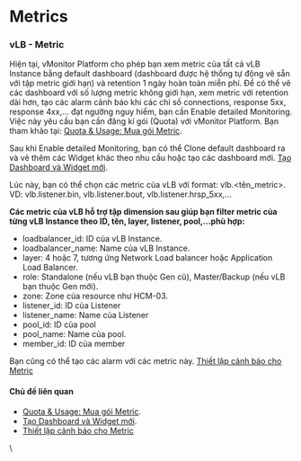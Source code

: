 # Metrics

### **vLB - Metric** <a href="#metrics-vlb-metric" id="metrics-vlb-metric"></a>

Hiện tại, vMonitor Platform cho phép bạn xem metric của tất cả vLB Instance bằng default dashboard (dashboard được hệ thống tự động vẽ sẵn với tập metric giới hạn) và retention 1 ngày hoàn toàn miễn phí. Để có thể vẽ các dashboard với số lượng metric không giới hạn, xem metric với retention dài hơn, tạo các alarm cảnh báo khi các chỉ số connections, response 5xx, response 4xx,... đạt ngưỡng nguy hiểm, bạn cần Enable detailed Monitoring. Việc này yêu cầu bạn cần đăng kí gói (Quota) với vMonitor Platform. Bạn tham khảo tại: [Quota & Usage: Mua gói Metric](https://docs.vngcloud.vn/pages/viewpage.action?pageId=31555658).

Sau khi Enable detailed Monitoring, bạn có thể Clone default dashboard ra và vẽ thêm các Widget khác theo nhu cầu hoặc tạo các dashboard mới. [Tạo Dashboard và Widget mới](https://docs.vngcloud.vn/pages/viewpage.action?pageId=31555811).

Lúc này, bạn có thể chọn các metric của vLB với format: vlb.\<tên\_metric>. VD: vlb.listener.bin, vlb.listener.bout, vlb.listener.hrsp\_5xx,...

**Các metric của vLB hỗ trợ tập dimension sau giúp bạn filter metric của từng vLB Instance theo ID, tên, layer, listener, pool,...phù hợp:**

* loadbalancer\_id: ID của vLB Instance.
* loadbalancer\_name: Name của vLB Instance.
* layer: 4 hoặc 7, tương ứng Network Load balancer hoặc Application Load Balancer.
* role: Standalone (nếu vLB bạn thuộc Gen cũ), Master/Backup (nếu vLB bạn thuộc Gen mới).
* zone: Zone của resource như HCM-03.
* listener\_id: ID của Listener
* listener\_name: Name của Listener
* pool\_id: ID của pool
* pool\_name: Name của pool.
* member\_id: ID của member

Bạn cũng có thể tạo các alarm với các metric này. [Thiết lập cảnh báo cho Metric](https://docs.vngcloud.vn/pages/viewpage.action?pageId=31555671)

#### Chủ đề liên quan <a href="#metrics-chudelienquan" id="metrics-chudelienquan"></a>

* [Quota & Usage: Mua gói Metric](https://docs.vngcloud.vn/pages/viewpage.action?pageId=31555658).
* [Tạo Dashboard và Widget mới](https://docs.vngcloud.vn/pages/viewpage.action?pageId=31555811).
* [Thiết lập cảnh báo cho Metric](https://docs.vngcloud.vn/pages/viewpage.action?pageId=31555671)

\
